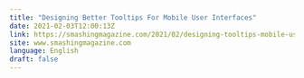 ```yaml
---
title: "Designing Better Tooltips For Mobile User Interfaces"
date: 2021-02-03T12:00:13Z
link: https://smashingmagazine.com/2021/02/designing-tooltips-mobile-user-interfaces/?utm_medium=RSS&utm_source=news.12bit.vn
site: www.smashingmagazine.com
language: English
draft: false
---
```

